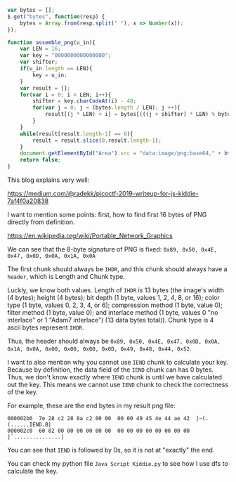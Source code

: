 ```js
var bytes = [];
$.get("bytes", function(resp) {
    bytes = Array.from(resp.split(" "), x => Number(x));
});

function assemble_png(u_in){
    var LEN = 16;
    var key = "0000000000000000";
    var shifter;
    if(u_in.length == LEN){
        key = u_in;
    }
    var result = [];
    for(var i = 0; i < LEN; i++){
        shifter = key.charCodeAt(i) - 48;
        for(var j = 0; j < (bytes.length / LEN); j ++){
            result[(j * LEN) + i] = bytes[(((j + shifter) * LEN) % bytes.length) + i]
        }
    }
    while(result[result.length-1] == 0){
        result = result.slice(0,result.length-1);
    }
    document.getElementById("Area").src = "data:image/png;base64," + btoa(String.fromCharCode.apply(null, new Uint8Array(result)));
    return false;
}
```

This blog explains very well:

<https://medium.com/@radekk/picoctf-2019-writeup-for-js-kiddie-7af4f0a20838>


I want to mention some points: first, how to find first 16 bytes of PNG directly from definition.

<https://en.wikipedia.org/wiki/Portable_Network_Graphics>

We can see that the 8-byte signature of PNG is fixed: `0x89, 0x50, 0x4E, 0x47, 0x0D, 0x0A, 0x1A, 0x0A` 

The first chunk should always be `IHDR`, and this chunk should always have a `header`, which is Length and Chunk type. 

Luckly, we know both values. Length of `IHDR` is 13 bytes (the image's width (4 bytes); height (4 bytes); bit depth (1 byte, values 1, 2, 4, 8, or 16); color type (1 byte, values 0, 2, 3, 4, or 6); compression method (1 byte, value 0); filter method (1 byte, value 0); and interlace method (1 byte, values 0 "no interlace" or 1 "Adam7 interlace") (13 data bytes total)). Chunk type is 4 ascii bytes represent `IHDR`.

Thus, the header should always be `0x89, 0x50, 0x4E, 0x47, 0x0D, 0x0A, 0x1A, 0x0A, 0x00, 0x00, 0x00, 0x0D, 0x49, 0x48, 0x44, 0x52`.

I want to also mention why you cannot use `IEND` chunk to calculate your key. Because by definition, the data field of the `IEND` chunk can has 0 bytes. Thus, we don't know exactly where `IEND` chunk is until we have calculated out the key. This means we cannot use `IEND` chunk to check the correctness of the key.

For example, these are the end bytes in my result png file:

```
000002b0  7e 28 c2 28 8a c2 00 00  00 00 49 45 4e 44 ae 42  |~(.(......IEND.B|
000002c0  60 82 00 00 00 00 00 00  00 00 00 00 00 00 00 00  |`...............|
```

You can see that `IEND` is followed by 0s, so it is not at "exactly" the end.

You can check my python file `Java Script Kiddie.py` to see how I use dfs to calculate the key.